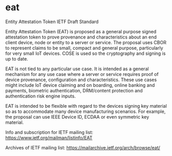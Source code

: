 # eat
Entity Attestation Token IETF Draft Standard

Entity Attestation Token (EAT) is proposed as a general purpose signed 
attestation token to prove provenance and characteristics about an end 
client device, node or entity to a server or service. The proposal uses 
CBOR to represent claims to be small, compact and general purpose, 
particularly for very small IoT devices. COSE is used so the 
cryptography and signing is up to date. 

EAT is not tied to any particular use case. It is intended as a 
general mechanism for any use case where a server or service requires 
proof of device provenance, configuration and characteristics. These use 
cases might include IoT device claiming and on boarding, online banking 
and payments, biometric authentication, DRM/content protection and 
authentication risk engine inputs. 

EAT is intended to be flexible with regard to the devices signing key 
material so as to accommodate many device manufacturing scenarios. For 
example, the proposal can use IEEE Device ID, ECDAA or even symmetric 
key material.

Info and subscription for IETF mailing list: https://www.ietf.org/mailman/listinfo/EAT

Archives of IETF mailing list: https://mailarchive.ietf.org/arch/browse/eat/

